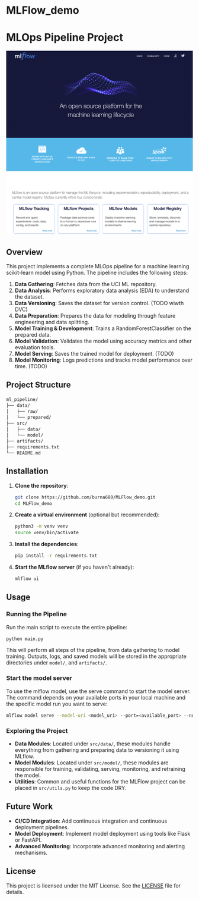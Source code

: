 # MLFlow_demo

# MLOps Pipeline Project
![](mlflow-workshop.png)
## Overview

This project implements a complete MLOps pipeline for a machine learning scikit-learn model using Python. The pipeline includes the following steps:
1. **Data Gathering**: Fetches data from the UCI ML repository.
2. **Data Analysis**: Performs exploratory data analysis (EDA) to understand the dataset.
3. **Data Versioning**: Saves the dataset for version control. (TODO wiwth DVC)
4. **Data Preparation**: Prepares the data for modeling through feature engineering and data splitting.
5. **Model Training & Development**: Trains a RandomForestClassifier on the prepared data.
6. **Model Validation**: Validates the model using accuracy metrics and other evaluation tools.
7. **Model Serving**: Saves the trained model for deployment. (TODO)
8. **Model Monitoring**: Logs predictions and tracks model performance over time. (TODO)

## Project Structure

```plaintext
ml_pipeline/
├── data/
│   ├── raw/
│   └── prepared/
├── src/
│   ├── data/
│   └── model/
├── artifacts/
├── requirements.txt
└── README.md
```

## Installation

1. **Clone the repository**:
   ```bash
   git clone https://github.com/burna680/MLFlow_demo.git
   cd MLFlow_demo
   ```

2. **Create a virtual environment** (optional but recommended):
   ```bash
   python3 -m venv venv
   source venv/bin/activate
   ```

3. **Install the dependencies**:
   ```bash
   pip install -r requirements.txt
   ```

4. **Start the MLflow server** (if you haven't already):
   ```bash
   mlflow ui
   ```

## Usage

### Running the Pipeline

Run the main script to execute the entire pipeline:

```bash
python main.py
```

This will perform all steps of the pipeline, from data gathering to model training. Outputs, logs, and saved models will be stored in the appropriate directories under `model/`, and `artifacts/`.

### Start the model server
To use the mlflow model, use the serve command to start the model server. The command depends on your available ports in your local machine and the specific model run you want to serve:
```bash
mlflow model serve --model-uri <model_uri> --port=<available_port> --no-conda
```

### Exploring the Project

- **Data Modules**: Located under `src/data/`, these modules handle everything from gathering and preparing data to versioning it using MLflow.
- **Model Modules**: Located under `src/model/`, these modules are responsible for training, validating, serving, monitoring, and retraining the model.
- **Utilities**: Common and useful functions for the MLFlow project can be placed in `src/utils.py` to keep the code DRY.

## Future Work

- **CI/CD Integration**: Add continuous integration and continuous deployment pipelines.
- **Model Deployment**: Implement model deployment using tools like Flask or FastAPI.
- **Advanced Monitoring**: Incorporate advanced monitoring and alerting mechanisms.

## License

This project is licensed under the MIT License. See the [LICENSE](LICENSE) file for details.
